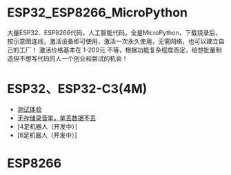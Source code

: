 # ESP32_ESP8266_MicroPython
大量ESP32、ESP8266代码，人工智能代码，全是MicroPython，下载烧录后，按示意图连线，激活设备即可使用，激活一次永久使用，无需网络，也可以建立自己的工厂！
激活价格基本在 1-200元 不等，根据功能复杂程度而定，给想批量制造但不想写代码的人一个创业和尝试的机会！

# ESP32、ESP32-C3(4M)
- [测试体验](https://github.com/dhrdzy/ESP32_ESP8266_MicroPython/tree/main/验证激活)
- [无存储录音笔，笔丢数据不丢](https://github.com/dhrdzy/ESP32_ESP8266_MicroPython/tree/main/无存储录音笔)
- [4足机器人（开发中）]
- [6足机器人（开发中）]

# ESP8266
